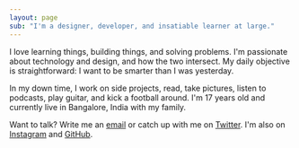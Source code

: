 ```yaml
---
layout: page
sub: "I'm a designer, developer, and insatiable learner at large."
---
```


I love learning things, building things, and solving problems. I'm passionate about technology and design, and how the two intersect.
My daily objective is straightforward: I want to be smarter than I was yesterday.

In my down time, I work on side projects, read, take pictures, listen to podcasts, play guitar, and kick a football around. I'm 17 years old and currently live in Bangalore, India with my family.

Want to talk? Write me an [email](mailto:hello@joshuaraichur.com) or catch up with me on [Twitter](http://twitter.com/JoshuaRaichur). I'm also on [Instagram](http://instagram.com/xpl.ore) and [GitHub](http://github.com/raichur).
